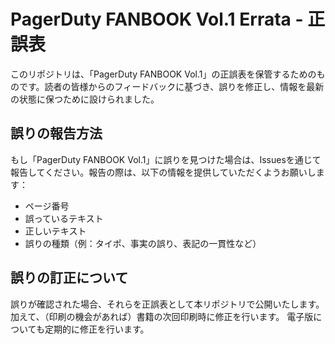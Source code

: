 # PagerDuty FANBOOK Vol.1 Errata - 正誤表
このリポジトリは、「PagerDuty FANBOOK Vol.1」の正誤表を保管するためのものです。読者の皆様からのフィードバックに基づき、誤りを修正し、情報を最新の状態に保つために設けられました。

## 誤りの報告方法
もし「PagerDuty FANBOOK Vol.1」に誤りを見つけた場合は、Issuesを通じて報告してください。報告の際は、以下の情報を提供していただくようお願いします：

- ページ番号
- 誤っているテキスト
- 正しいテキスト
- 誤りの種類（例：タイポ、事実の誤り、表記の一貫性など）

## 誤りの訂正について
誤りが確認された場合、それらを正誤表として本リポジトリで公開いたします。
加えて、（印刷の機会があれば）書籍の次回印刷時に修正を行います。
電子版についても定期的に修正を行います。
